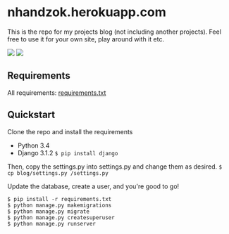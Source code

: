 # nhandzok.herokuapp.com

This is the repo for my projects blog (not including another projects). Feel free to use it for your own site, play around with it etc.

![](https://img.shields.io/badge/Django-3.1.2-green)
![](https://img.shields.io/badge/Python-3.4-green)

Requirements
-------------
All requirements: [requirements.txt](https://github.com/nhantruong2712/blog-fbv/blob/main/requirements.txt)

Quickstart
-------------
Clone the repo and install the requirements
+ Python 3.4
+ Django 3.1.2
`$ pip install django`

Then, copy the settings.py into settings.py and change them as desired.
`$ cp blog/settings.py /settings.py`

Update the database, create a user, and you're good to go!

```
$ pip install -r requirements.txt
$ python manage.py makemigrations
$ python manage.py migrate
$ python manage.py createsuperuser
$ python manage.py runserver
```

